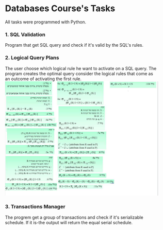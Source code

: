 # Databases Course's Tasks
All tasks were programmed with Python.

### 1. SQL Validation
Program that get SQL query and check if it's valid by the SQL's rules.

### 2. Logical Query Plans 
The user choose which logical rule he want to activate on a SQL query. The program creates the optimal query consider the logical rules that come as an outcome of activating the first rule.
![logic rules](/logicRules.png)

### 3. Transactions Manager
The progrem get a group of transactions and check if it's serializable schedule. If it is-the output will return the equal serial schedule.






